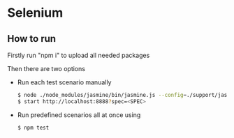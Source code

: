 # Selenium

## How to run

Firstly run "npm i" to upload all needed packages

Then there are two options

- Run each test scenario manually
  ```sh
  $ node ./node_modules/jasmine/bin/jasmine.js --config=./support/jasmine.json
  $ start http://localhost:8888?spec=<SPEC>
  ```
- Run predefined scenarios all at once using
  ```sh
  $ npm test
  ```
